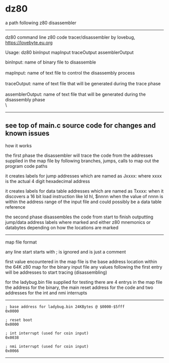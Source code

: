 # dz80
 a path following z80 disassembler
 
 ----------------------------------------------------------------------------------------------------------------------------

dz80 command line z80 code tracer/disassembler by lovebug, https://lovebyte.eu.org

Usage: dz80 binInput mapInput traceOutput assemblerOutput

binInput:        name of binary file to disassemble\
\
mapInput:        name of text file to control the disassembly process\
\
traceOutput:     name of text file that will be generated during the trace phase\
\
assemblerOutput: name of text file that will be generated during the disassembly phase\
\

----------------------------------------------------------------------------------------------------------------------------
see top of main.c source code for changes and known issues
----------------------------------------------------------------------------------------------------------------------------

how it works

the first phase the disassembler will trace the code from the addresses supplied in the map file by following branches,
jumps, calls to map out the program code paths

it creates labels for jump addresses which are named as Jxxxx: where xxxx is the actual 4 digit hexadecimal address

it creates labels for data table addresses which are named as Txxxx: when it discovers a 16 bit load instruction like ld hl, $nnnn
when the value of nnnn is within the address range of the input file and could possibly be a data table reference

the second phase disassembles the code from start to finish outputting jump/data address labels where marked and
either z80 mnemonics or databytes depending on how the locations are marked

----------------------------------------------------------------------------------------------------------------------------

map file format

any line start starts with ; is ignored and is just a comment

first value encountered in the map file is the base address location within the 64K z80 map for the binary input file
any values following the first entry will be addresses to start tracing (disassembling)

for the ladybug.bin file supplied for testing there are 4 entrys in the map file
the address for the binary, the main reset address for the code and two addresses for the int and nmi interrupts

----------------------------------------------------------------------------------------------------------------------------

```
; base address for ladybug.bin 24KBytes @ $0000-$5fff
0x0000

; reset boot
0x0000

; int interrupt (used for coin input)
0x0038

; nmi interrupt (used for coin input)
0x0066
```

----------------------------------------------------------------------------------------------------------------------------

